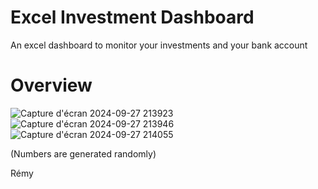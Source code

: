 # Excel Investment Dashboard
An excel dashboard to monitor your investments and your bank account

# Overview

![Capture d'écran 2024-09-27 213923](https://github.com/user-attachments/assets/541fcdf2-4f97-453a-adc3-53268dddc3d9)
![Capture d'écran 2024-09-27 213946](https://github.com/user-attachments/assets/af06cd42-0f6e-40bd-9f88-aeb15b80d7d1)
![Capture d'écran 2024-09-27 214055](https://github.com/user-attachments/assets/dbde13f6-51dc-45fe-bfdb-868e67d60bcd)

(Numbers are generated randomly)

Rémy
